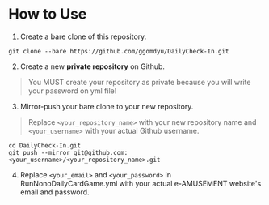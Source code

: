 # How to Use
1. Create a bare clone of this repository.
```
git clone --bare https://github.com/ggomdyu/DailyCheck-In.git
```

2. Create a new **private repository** on Github.
> You MUST create your repository as private because you will write your password on yml file!

3. Mirror-push your bare clone to your new repository.
>Replace `<your_repository_name>` with your new repository name and `<your_username>` with your actual Github username.
```
cd DailyCheck-In.git
git push --mirror git@github.com:<your_username>/<your_repository_name>.git
```

4. Replace `<your_email>` and `<your_password>` in RunNonoDailyCardGame.yml with your actual 
e-AMUSEMENT website's email and password.
